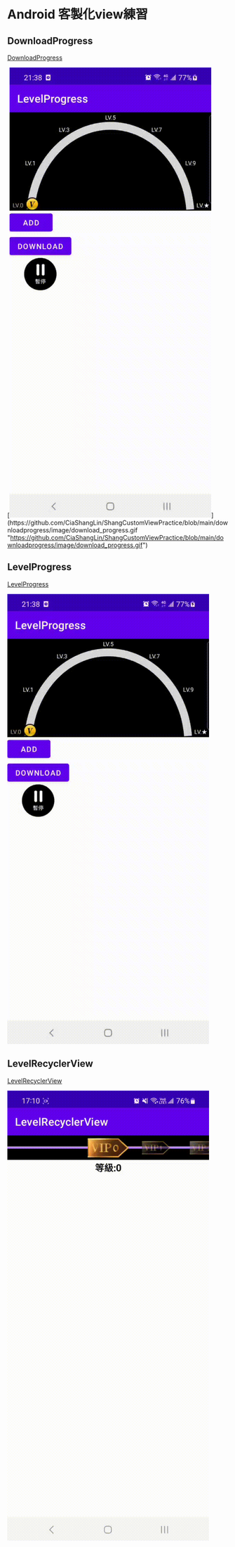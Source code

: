 # Android 客製化view練習

## DownloadProgress
[DownloadProgress](https://github.com/CiaShangLin/ShangCustomViewPractice/tree/main/downloadprogress "DownloadProgress")

[![GIF](https://github.com/CiaShangLin/ShangCustomViewPractice/blob/main/downloadprogress/image/download_progress.gif "https://github.com/CiaShangLin/ShangCustomViewPractice/blob/main/downloadprogress/image/download_progress.gif")](https://github.com/CiaShangLin/ShangCustomViewPractice/blob/main/downloadprogress/image/download_progress.gif "https://github.com/CiaShangLin/ShangCustomViewPractice/blob/main/downloadprogress/image/download_progress.gif")

## LevelProgress
[LevelProgress](https://github.com/CiaShangLin/ShangCustomViewPractice/tree/main/levelprogress "LevelProgress")

[![GIF](https://github.com/CiaShangLin/ShangCustomViewPractice/blob/main/levelprogress/image/download_progress.gif "GIF")](https://github.com/CiaShangLin/ShangCustomViewPractice/blob/main/levelprogress/image/download_progress.gif "GIF")


## LevelRecyclerView
[LevelRecyclerView](https://github.com/CiaShangLin/ShangCustomViewPractice/tree/main/levelrecyclerview "LevelRecyclerView")

[![GIF](https://github.com/CiaShangLin/ShangCustomViewPractice/blob/main/levelrecyclerview/image/levelRecyclerView.gif "GIF")](https://github.com/CiaShangLin/ShangCustomViewPractice/blob/main/levelrecyclerview/image/levelRecyclerView.gif "GIF")